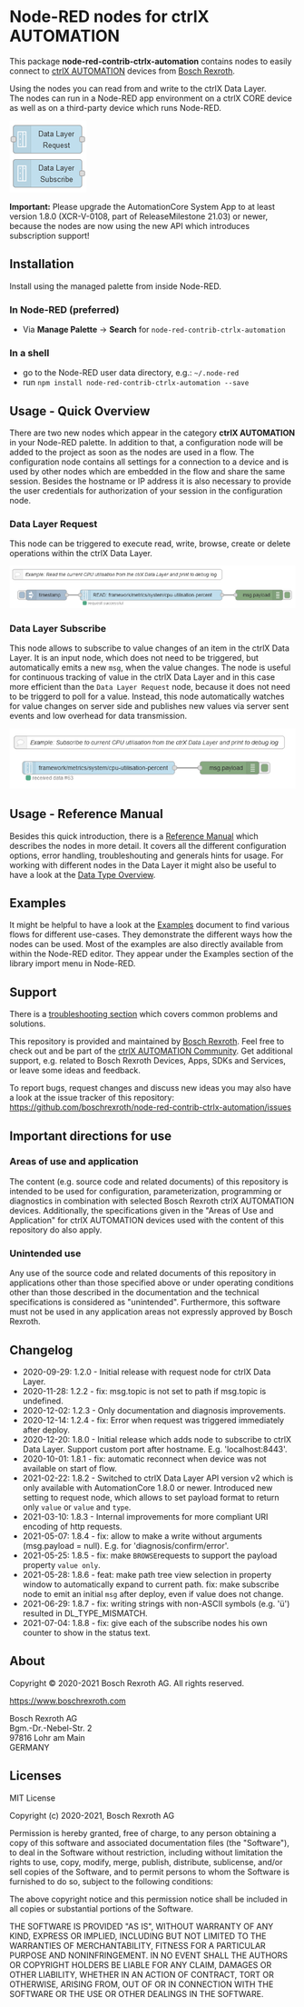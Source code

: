 # Node-RED nodes for ctrlX AUTOMATION

This package **node-red-contrib-ctrlx-automation** contains nodes to easily connect to [ctrlX AUTOMATION](https://www.ctrlx-automation.com/) devices from [Bosch Rexroth](https://www.boschrexroth.com).

Using the nodes you can read from and write to the ctrlX Data Layer.  
The nodes can run in a Node-RED app environment on a ctrlX CORE device as well as on a third-party device which runs Node-RED.

![nodes.png](./doc/images/nodes.png)

**Important:** Please upgrade the AutomationCore System App to at least version 1.8.0 (XCR-V-0108, part of ReleaseMilestone 21.03) or newer, because the nodes are now using the new API which introduces subscription support!

## Installation

Install using the managed palette from inside Node-RED.

### In Node-RED (preferred)

* Via **Manage Palette** -> **Search** for `node-red-contrib-ctrlx-automation`

### In a shell

* go to the Node-RED user data directory, e.g.: `~/.node-red`
* run `npm install node-red-contrib-ctrlx-automation --save`

## Usage - Quick Overview

There are two new nodes which appear in the category **ctrlX AUTOMATION** in your Node-RED palette.
In addition to that, a configuration node will be added to the project as soon as the nodes are used in a flow. The configuration node contains all settings for a connection to a device and is used by other nodes which are embedded in the flow and share the same session. Besides the hostname or IP address it is also necessary to provide the user credentials for authorization of your session in the configuration node.

### Data Layer Request

This node can be triggered to execute read, write, browse, create or delete operations within the ctrlX Data Layer.

![usage_overview_request.png](./doc/images/usage_overview_request.png)

### Data Layer Subscribe

This node allows to subscribe to value changes of an item in the ctrlX Data Layer. It is an input node, which does not need to be triggered, but automatically emits a new `msg`, when the value changes. The node is useful for continuous tracking of value in the ctrlX Data Layer and in this case more efficient than the `Data Layer Request` node, because it does not need to be triggerd to poll for a value. Instead, this node automatically watches for value changes on server side and publishes new values via server sent events and low overhead for data transmission.

![usage_overview_subscribe.png](./doc/images/usage_overview_subscribe.png)

## Usage - Reference Manual

Besides this quick introduction, there is a [Reference Manual](./doc/REFERENCE.md) which describes the nodes in more detail. It covers all the different configuration options, error handling, troubleshouting and generals hints for usage.
For working with different nodes in the Data Layer it might also be useful to have a look at the [Data Type Overview](./doc/DATATYPES.md).

## Examples

It might be helpful to have a look at the [Examples](./doc/EXAMPLES.md) document to find various flows for different use-cases. They demonstrate the different ways how the nodes can be used. Most of the examples are also directly available from within the Node-RED editor.
They appear under the Examples section of the library import menu in Node-RED.

## Support

There is a [troubleshooting section](./doc/TROUBLESHOOTING.md) which covers common problems and solutions.

This repository is provided and maintained by [Bosch Rexroth](https://www.boschrexroth.com). Feel free to check out and be part of the [ctrlX AUTOMATION Community](https://ctrlx-automation.com/community). Get additional support, e.g. related to Bosch Rexroth Devices, Apps, SDKs and Services, or leave some ideas and feedback.

To report bugs, request changes and discuss new ideas you may also have a look at the issue tracker of this repository:
<https://github.com/boschrexroth/node-red-contrib-ctrlx-automation/issues>

## Important directions for use

### Areas of use and application

The content (e.g. source code and related documents) of this repository is intended to be used for configuration, parameterization, programming or diagnostics in combination with selected Bosch Rexroth ctrlX AUTOMATION devices.
Additionally, the specifications given in the "Areas of Use and Application" for ctrlX AUTOMATION devices used with the content of this repository do also apply.

### Unintended use

Any use of the source code and related documents of this repository in applications other than those specified above or under operating conditions other than those described in the documentation and the technical specifications is considered as "unintended". Furthermore, this software must not be used in any application areas not expressly approved by Bosch Rexroth.

## Changelog

* 2020-09-29: 1.2.0 - Initial release with request node for ctrlX Data Layer.
* 2020-11-28: 1.2.2 - fix: msg.topic is not set to path if msg.topic is undefined.
* 2020-12-02: 1.2.3 - Only documentation and diagnosis improvements.
* 2020-12-14: 1.2.4 - fix: Error when request was triggered immediately after deploy.
* 2020-12-20: 1.8.0 - Initial release which adds node to subscribe to ctrlX Data Layer.
                      Support custom port after hostname. E.g. 'localhost:8443'.
* 2020-10-01: 1.8.1 - fix: automatic reconnect when device was not available on start of flow.
* 2021-02-22: 1.8.2 - Switched to ctrlX Data Layer API version v2 which is only available with AutomationCore 1.8.0 or newer.
                      Introduced new setting to request node, which allows to set payload format to return only `value` or `value` and `type`.
* 2021-03-10: 1.8.3 - Internal improvements for more compliant URI encoding of http requests.
* 2021-05-07: 1.8.4 - fix: allow to make a write without arguments (msg.payload = null). E.g. for 'diagnosis/confirm/error'.
* 2021-05-25: 1.8.5 - fix: make `BROWSE`requests to support the payload property `value only`.
* 2021-05-28: 1.8.6 - feat: make path tree view selection in property window to automatically expand to current path.
                      fix: make subscribe node to emit an initial `msg` after deploy, even if value does not change.
* 2021-06-29: 1.8.7 - fix: writing strings with non-ASCII symbols (e.g. 'ü') resulted in DL_TYPE_MISMATCH.
* 2021-07-04: 1.8.8 - fix: give each of the subscribe nodes his own counter to show in the status text.

## About

Copyright © 2020-2021 Bosch Rexroth AG. All rights reserved.

<https://www.boschrexroth.com>

Bosch Rexroth AG  
Bgm.-Dr.-Nebel-Str. 2  
97816 Lohr am Main  
GERMANY  

## Licenses

MIT License

Copyright (c) 2020-2021, Bosch Rexroth AG

Permission is hereby granted, free of charge, to any person obtaining a copy
of this software and associated documentation files (the "Software"), to deal
in the Software without restriction, including without limitation the rights
to use, copy, modify, merge, publish, distribute, sublicense, and/or sell
copies of the Software, and to permit persons to whom the Software is
furnished to do so, subject to the following conditions:

The above copyright notice and this permission notice shall be included in all
copies or substantial portions of the Software.

THE SOFTWARE IS PROVIDED "AS IS", WITHOUT WARRANTY OF ANY KIND, EXPRESS OR
IMPLIED, INCLUDING BUT NOT LIMITED TO THE WARRANTIES OF MERCHANTABILITY,
FITNESS FOR A PARTICULAR PURPOSE AND NONINFRINGEMENT. IN NO EVENT SHALL THE
AUTHORS OR COPYRIGHT HOLDERS BE LIABLE FOR ANY CLAIM, DAMAGES OR OTHER
LIABILITY, WHETHER IN AN ACTION OF CONTRACT, TORT OR OTHERWISE, ARISING FROM,
OUT OF OR IN CONNECTION WITH THE SOFTWARE OR THE USE OR OTHER DEALINGS IN THE
SOFTWARE.
